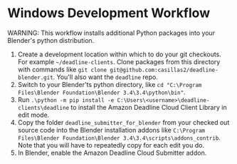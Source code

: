 # Windows Development Workflow

WARNING: This workflow installs additional Python packages into your Blender's python distribution.

1. Create a development location within which to do your git checkouts. For example `~/deadline-clients`.
   Clone packages from this directory with commands like
   `git clone git@github.com:casillas2/deadline-blender.git`. You'll also want the `deadline` repo.
2. Switch to your Blender'ts python directory, like `cd "C:\Program Files\Blender Foundation\Blender 3.4\3.4\python\bin"`.
3. Run `.\python -m pip install -e C:\Users\<username>\deadline-clients\deadline` to install the Amazon Deadline Cloud Client
   Library in edit mode.
4. Copy the folder `deadline_submitter_for_blender` from your checked out source code into the Blender
   installation addons like `C:\Program Files\Blender Foundation\Blender 3.4\3.4\scripts\addons_contrib`.
   Note that you will have to repeatedly copy for each edit you do.
5. In Blender, enable the Amazon Deadline Cloud Submitter addon.
